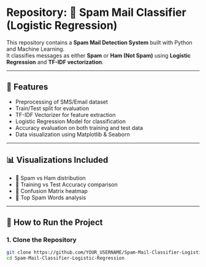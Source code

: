 # Repository: 📧 Spam Mail Classifier (Logistic Regression)

This repository contains a **Spam Mail Detection System** built with Python and Machine Learning.  
It classifies messages as either **Spam** or **Ham (Not Spam)** using **Logistic Regression** and **TF-IDF vectorization**.

---

## 🔹 Features
- Preprocessing of SMS/Email dataset  
- Train/Test split for evaluation  
- TF-IDF Vectorizer for feature extraction  
- Logistic Regression Model for classification  
- Accuracy evaluation on both training and test data  
- Data visualization using Matplotlib & Seaborn  

---

## 📊 Visualizations Included
- 📌 Spam vs Ham distribution  
- 📌 Training vs Test Accuracy comparison  
- 📌 Confusion Matrix heatmap  
- 📌 Top Spam Words analysis  

---

## 🚀 How to Run the Project

### 1. Clone the Repository
```bash
git clone https://github.com/YOUR_USERNAME/Spam-Mail-Classifier-Logistic-Regression.git
cd Spam-Mail-Classifier-Logistic-Regression
